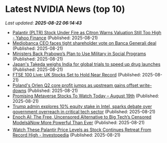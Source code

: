 # Latest NVIDIA News (top 10)
_Last updated: **2025-08-22 06:14:43**_

- [Palantir (PLTR) Stock Under Fire as Citron Warns Valuation Still Too High - Yahoo Finance](https://slashdot.org/firehose.pl?op=view&amp;id=178802124) (Published: 2025-08-21)
- [Mediobanca CEO faces tight shareholder vote on Banca Generali deal](https://biztoc.com/x/8a1e8cf2332b9ca6) (Published: 2025-08-21)
- [Ministers Back Prabowo’s Plan to Use Military in Social Programs](https://biztoc.com/x/55a325b8d14877d0) (Published: 2025-08-21)
- [Japan's Takeda weighs India for global trials to speed up drug launches](https://biztoc.com/x/bc70409e78e29a1f) (Published: 2025-08-21)
- [FTSE 100 Live: UK Stocks Set to Hold Near Record](https://biztoc.com/x/9ebe9e150b365c4e) (Published: 2025-08-21)
- [Poland's Orlen Q2 core profit jumps as upstream gains offset write-downs](https://biztoc.com/x/26724fab764904aa) (Published: 2025-08-21)
- [Promising Metaverse Stocks To Watch Today – August 19th](https://www.etfdailynews.com/2025/08/21/promising-metaverse-stocks-to-watch-today-august-19th/) (Published: 2025-08-21)
- [Trump admin explores 10% equity stake in Intel, sparks debate over government overreach in critical tech sector](https://www.naturalnews.com/2025-08-21-trump-admin-explores-equity-stake-in-intel.html) (Published: 2025-08-21)
- [Enoch AI: The Free, Uncensored Alternative to Big Tech’s Censored ModelsâNow More Powerful Than Ever](https://www.naturalnews.com/2025-08-21-enoch-ai-now-more-powerful-than-ever.html) (Published: 2025-08-21)
- [Watch These Palantir Price Levels as Stock Continues Retreat From Record High - Investopedia](https://slashdot.org/firehose.pl?op=view&amp;id=178801966) (Published: 2025-08-21)
